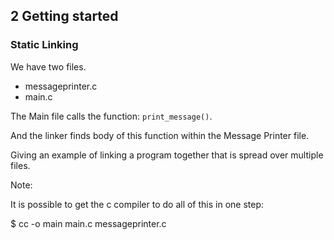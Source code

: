 ## 2 Getting started

### Static Linking

We have two files.

* messageprinter.c
* main.c

The Main file calls the function: `print_message()`.

And the linker finds body of this function within the Message Printer file.

Giving an example of linking a program together that is spread over multiple files.


Note:

It is possible to get the c compiler to do all of this in one step:

$ cc -o main main.c messageprinter.c

